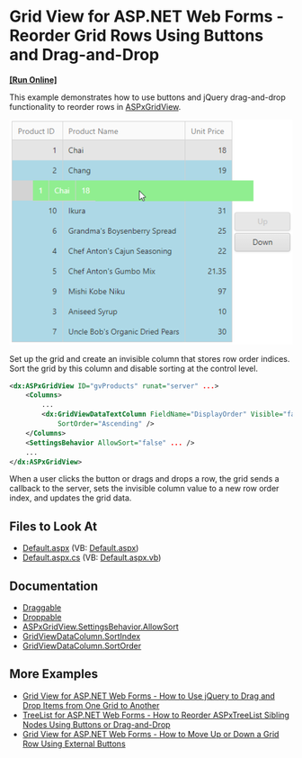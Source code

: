# Grid View for ASP.NET Web Forms - Reorder Grid Rows Using Buttons and Drag-and-Drop

<!-- run online -->
**[[Run Online]](https://codecentral.devexpress.com/128542189/)**
<!-- run online end -->

This example demonstrates how to use buttons and jQuery drag-and-drop functionality to reorder rows in [ASPxGridView](https://docs.devexpress.com/AspNet/DevExpress.Web.ASPxGridView).

![ASPxGridView - ReorderGridRows](images/ReorderGridRows.png)

Set up the grid and create an invisible column that stores row order indices. Sort the grid by this column and disable sorting at the control level.

```xml
<dx:ASPxGridView ID="gvProducts" runat="server" ...>
    <Columns>
        ...
        <dx:GridViewDataTextColumn FieldName="DisplayOrder" Visible="false" SortIndex="0"
            SortOrder="Ascending" />
    </Columns>
    <SettingsBehavior AllowSort="false" ... />
    ...
</dx:ASPxGridView>
```

When a user clicks the button or drags and drops a row, the grid sends a callback to the server, sets the invisible column value to a new row order index, and updates the grid data.

## Files to Look At

* [Default.aspx](./CS/Default.aspx) (VB: [Default.aspx](./VB/Default.aspx))
* [Default.aspx.cs](./CS/Default.aspx.cs) (VB: [Default.aspx.vb](./VB/Default.aspx.vb))

## Documentation

- [Draggable](https://jqueryui.com/draggable/)
- [Droppable](https://jqueryui.com/droppable/)
- [ASPxGridView.SettingsBehavior.AllowSort](https://docs.devexpress.com/AspNet/DevExpress.Web.ASPxGridBehaviorSettings.AllowSort)
- [GridViewDataColumn.SortIndex](https://docs.devexpress.com/AspNet/DevExpress.Web.GridViewDataColumn.SortIndex)
- [GridViewDataColumn.SortOrder](https://docs.devexpress.com/AspNet/DevExpress.Web.GridViewDataColumn.SortOrder)

## More Examples

- [Grid View for ASP.NET Web Forms - How to Use jQuery to Drag and Drop Items from One Grid to Another](https://github.com/DevExpress-Examples/how-to-use-jquery-to-drag-and-drop-items-from-one-aspxgridview-to-another-e1810)
- [TreeList for ASP.NET Web Forms - How to Reorder ASPxTreeList Sibling Nodes Using Buttons or Drag-and-Drop](https://github.com/DevExpress-Examples/how-to-reorder-aspxtreelist-sibling-nodes-using-buttons-or-drag-and-drop-e3850)
- [Grid View for ASP.NET Web Forms - How to Move Up or Down a Grid Row Using External Buttons](https://github.com/DevExpress-Examples/how-to-move-up-or-down-a-line-a-row-of-aspxgridview-by-using-external-buttons-e4299)
